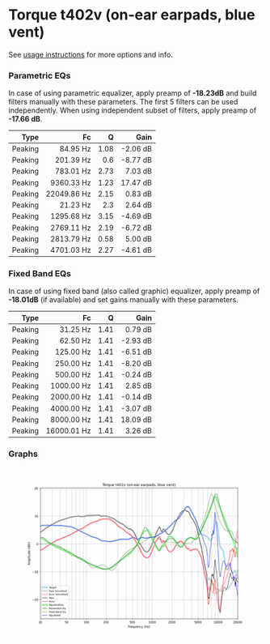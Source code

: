 # Torque t402v (on-ear earpads, blue vent)
See [usage instructions](https://github.com/jaakkopasanen/AutoEq#usage) for more options and info.

### Parametric EQs
In case of using parametric equalizer, apply preamp of **-18.23dB** and build filters manually
with these parameters. The first 5 filters can be used independently.
When using independent subset of filters, apply preamp of **-17.66 dB**.

| Type    | Fc          |    Q | Gain     |
|--------:|------------:|-----:|---------:|
| Peaking | 84.95 Hz    | 1.08 | -2.06 dB |
| Peaking | 201.39 Hz   | 0.6  | -8.77 dB |
| Peaking | 783.01 Hz   | 2.73 | 7.03 dB  |
| Peaking | 9360.33 Hz  | 1.23 | 17.47 dB |
| Peaking | 22049.86 Hz | 2.15 | 0.83 dB  |
| Peaking | 21.23 Hz    | 2.3  | 2.64 dB  |
| Peaking | 1295.68 Hz  | 3.15 | -4.69 dB |
| Peaking | 2769.11 Hz  | 2.19 | -6.72 dB |
| Peaking | 2813.79 Hz  | 0.58 | 5.00 dB  |
| Peaking | 4701.03 Hz  | 2.27 | -4.61 dB |

### Fixed Band EQs
In case of using fixed band (also called graphic) equalizer, apply preamp of **-18.01dB**
(if available) and set gains manually with these parameters.

| Type    | Fc          |    Q | Gain     |
|--------:|------------:|-----:|---------:|
| Peaking | 31.25 Hz    | 1.41 | 0.79 dB  |
| Peaking | 62.50 Hz    | 1.41 | -2.93 dB |
| Peaking | 125.00 Hz   | 1.41 | -6.51 dB |
| Peaking | 250.00 Hz   | 1.41 | -8.20 dB |
| Peaking | 500.00 Hz   | 1.41 | -0.24 dB |
| Peaking | 1000.00 Hz  | 1.41 | 2.85 dB  |
| Peaking | 2000.00 Hz  | 1.41 | -0.14 dB |
| Peaking | 4000.00 Hz  | 1.41 | -3.07 dB |
| Peaking | 8000.00 Hz  | 1.41 | 18.09 dB |
| Peaking | 16000.01 Hz | 1.41 | 3.26 dB  |

### Graphs
![](./Torque%20t402v%20(on-ear%20earpads,%20blue%20vent).png)